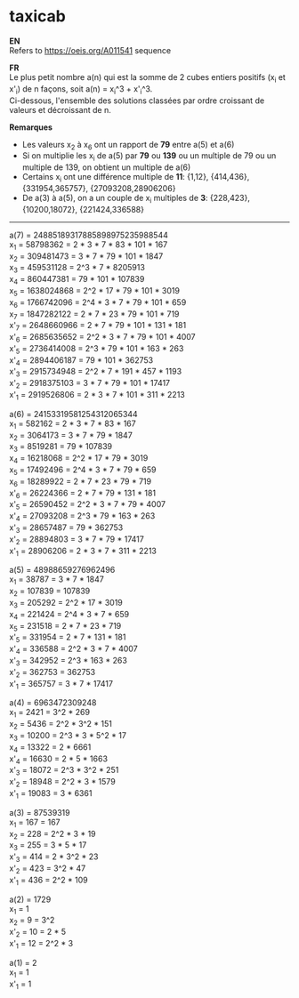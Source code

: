 # taxicab

**EN**\
Refers to https://oeis.org/A011541 sequence

**FR**\
Le plus petit nombre a(n) qui est la somme de 2 cubes entiers positifs (x<sub>i</sub> et x'<sub>i</sub>) de n façons, soit a(n) = x<sub>i</sub>^3 + x'<sub>i</sub>^3.\
Ci-dessous, l'ensemble des solutions classées par ordre croissant de valeurs et décroissant de n.

**Remarques**
- Les valeurs x<sub>2</sub> à x<sub>6</sub> ont un rapport de **79** entre a(5) et a(6)
- Si on multiplie les x<sub>i</sub> de a(5) par **79** ou **139** ou un multiple de 79 ou un multiple de 139, on obtient un multiple de a(6)
- Certains x<sub>i</sub> ont une différence multiple de **11**: {1,12}, {414,436}, {331954,365757}, {27093208,28906206}
- De a(3) à a(5), on a un couple de x<sub>i</sub> multiples de **3**: {228,423}, {10200,18072}, {221424,336588}

----

a(7) = 24885189317885898975235988544\
x<sub>1</sub> = 58798362 = 2 * 3 * 7 * 83 * 101 * 167\
x<sub>2</sub> = 309481473 = 3 * 7 * 79 * 101 * 1847\
x<sub>3</sub> = 459531128 = 2^3 * 7 * 8205913\
x<sub>4</sub> = 860447381 = 79 * 101 * 107839\
x<sub>5</sub> = 1638024868 = 2^2 * 17 * 79 * 101 * 3019\
x<sub>6</sub> = 1766742096 = 2^4 * 3 * 7 * 79 * 101 * 659\
x<sub>7</sub> = 1847282122 = 2 * 7 * 23 * 79 * 101 * 719\
x'<sub>7</sub> = 2648660966 = 2 * 7 * 79 * 101 * 131 * 181\
x'<sub>6</sub> = 2685635652 = 2^2 * 3 * 7 * 79 * 101 * 4007\
x'<sub>5</sub> = 2736414008 = 2^3 * 79 * 101 * 163 * 263\
x'<sub>4</sub> = 2894406187 = 79 * 101 * 362753\
x'<sub>3</sub> = 2915734948 = 2^2 * 7 * 191 * 457 * 1193\
x'<sub>2</sub> = 2918375103 = 3 * 7 * 79 * 101 * 17417\
x'<sub>1</sub> = 2919526806 = 2 * 3 * 7 * 101 * 311 * 2213

a(6) = 24153319581254312065344\
x<sub>1</sub> = 582162 = 2 * 3 * 7 * 83 * 167\
x<sub>2</sub> = 3064173 = 3 * 7 * 79 * 1847\
x<sub>3</sub> = 8519281 = 79 * 107839\
x<sub>4</sub> = 16218068 = 2^2 * 17 * 79 * 3019\
x<sub>5</sub> = 17492496 = 2^4 * 3 * 7 * 79 * 659\
x<sub>6</sub> = 18289922 = 2 * 7 * 23 * 79 * 719\
x'<sub>6</sub> = 26224366 = 2 * 7 * 79 * 131 * 181\
x'<sub>5</sub> = 26590452 = 2^2 * 3 * 7 * 79 * 4007\
x'<sub>4</sub> = 27093208 = 2^3 * 79 * 163 * 263\
x'<sub>3</sub> = 28657487 = 79 * 362753\
x'<sub>2</sub> = 28894803 = 3 * 7 * 79 * 17417\
x'<sub>1</sub> = 28906206 = 2 * 3 * 7 * 311 * 2213

a(5) = 48988659276962496\
x<sub>1</sub> = 38787 = 3 * 7 * 1847\
x<sub>2</sub> = 107839 = 107839\
x<sub>3</sub> = 205292 = 2^2 * 17 * 3019\
x<sub>4</sub> = 221424 = 2^4 * 3 * 7 * 659\
x<sub>5</sub> = 231518 = 2 * 7 * 23 * 719\
x'<sub>5</sub> = 331954 = 2 * 7 * 131 * 181\
x'<sub>4</sub> = 336588 = 2^2 * 3 * 7 * 4007\
x'<sub>3</sub> = 342952 = 2^3 * 163 * 263\
x'<sub>2</sub> = 362753 = 362753\
x'<sub>1</sub> = 365757 = 3 * 7 * 17417

a(4) = 6963472309248\
x<sub>1</sub> = 2421 = 3^2 * 269\
x<sub>2</sub> = 5436 = 2^2 * 3^2 * 151\
x<sub>3</sub> = 10200 = 2^3 * 3 * 5^2 * 17\
x<sub>4</sub> = 13322 = 2 * 6661\
x'<sub>4</sub> = 16630 = 2 * 5 * 1663\
x'<sub>3</sub> = 18072 = 2^3 * 3^2 * 251\
x'<sub>2</sub> = 18948 = 2^2 * 3 * 1579\
x'<sub>1</sub> = 19083 = 3 * 6361

a(3) = 87539319\
x<sub>1</sub> = 167 = 167\
x<sub>2</sub> = 228 = 2^2 * 3 * 19\
x<sub>3</sub> = 255 = 3 * 5 * 17\
x'<sub>3</sub> = 414 = 2 * 3^2 * 23\
x'<sub>2</sub> = 423 = 3^2 * 47\
x'<sub>1</sub> = 436 = 2^2 * 109

a(2) = 1729\
x<sub>1</sub> = 1\
x<sub>2</sub> = 9 = 3^2\
x'<sub>2</sub> = 10 = 2 * 5\
x'<sub>1</sub> = 12 = 2^2 * 3

a(1) = 2\
x<sub>1</sub> = 1\
x'<sub>1</sub> = 1
